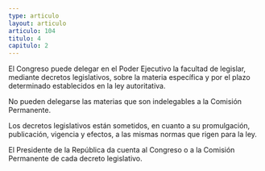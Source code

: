 ```yaml
---
type: articulo
layout: articulo
articulo: 104
titulo: 4
capitulo: 2
---
```

El Congreso puede delegar en el Poder Ejecutivo la facultad de legislar, mediante decretos legislativos, sobre la materia específica y por el plazo determinado establecidos en la ley autoritativa.

No pueden delegarse las materias que son indelegables a la Comisión Permanente.

Los decretos legislativos están sometidos, en cuanto a su promulgación, publicación, vigencia y efectos, a las mismas normas que rigen para la ley.

El Presidente de la República da cuenta al Congreso o a la Comisión Permanente de cada decreto legislativo.